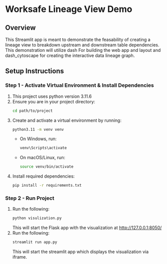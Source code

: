 # Worksafe Lineage View Demo

## Overview

This Streamlit app is meant to demonstrate the feasability of creating a lineage view to breakdown upstream and downstream table dependencies. This demonstration will utilize dash	For building the web app and layout and dash_cytoscape for creating the interactive data lineage graph.


## Setup Instructions

### Step 1 - Activate Virtual Environment & Install Dependencies

1. This project uses python version 3.11.6
2. Ensure you are in your project directory:
   ```bash
   cd path/to/project
   ```
3. Create and activate a virtual environment by running:
   ```bash
   python3.11 -m venv venv
   ```
   - On Windows, run:
     ```bash
     venv\Scripts\activate
     ```
   - On macOS/Linux, run:
     ```bash
     source venv/bin/activate
     ```
4. Install required dependencies:
   ```bash
   pip install -r requirements.txt
   ```

### Step 2 - Run Project

1. Run the following:
   ```python
   python visulization.py
   ```
   This will start the Flask app with the visualization at http://127.0.0.1:8050/
2. Run the following:
   ```bash
   streamlit run app.py
   ```
   This will start the streamlit app which displays the visualization via iframe.

